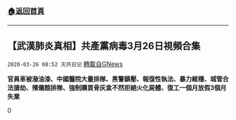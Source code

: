 ###  [:house:返回首頁](https://github.com/ourhimalayas/txt)
---

## 【武漢肺炎真相】共產黨病毒3月26日視頻合集
`2020-03-26 08:52 灭共日记` [轉載自GNews](https://gnews.org/zh-hant/153453/)

**官員車被潑油漆、中國醫院大量排隊、黑警鎮壓、報復性執法、暴力維穩、城管合法搶劫、殯儀館排隊、強制購買骨灰盒不然拒絕火化屍體、復工一個月放假3個月失業**



0
